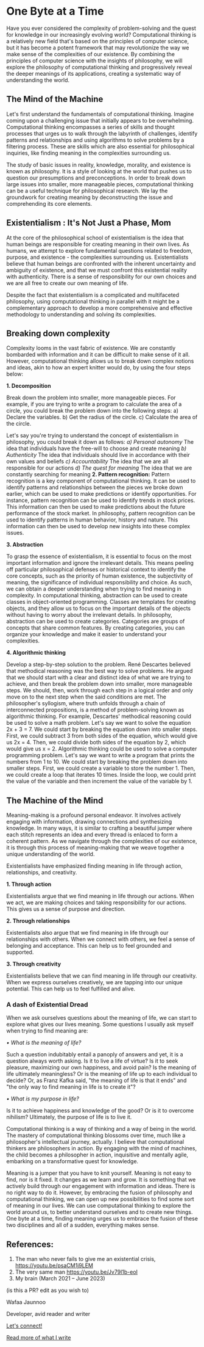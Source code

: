 # One Byte at a Time

Have you ever considered the complexity of problem-solving and the quest for knowledge in our increasingly evolving world? Computational thinking is a relatively new field that's based on the principles of computer science, but it has become a potent framework that may revolutionize the way we make sense of the complexities of our existence.  By combining the principles of computer science with the insights of philosophy, we will explore the philosophy of computational thinking and progressively reveal the deeper meanings of its applications, creating a systematic way of understanding the world. 

## The Mind of the Machine
Let's first understand the fundamentals of computational thinking. Imagine coming upon a challenging issue that initially appears to be overwhelming. Computational thinking encompasses a series of skills and thought processes that urges us to walk through the labyrinth of challenges, identify patterns and relationships and using algorithms to solve problems by a filtering process. These are skills which are also essential for philosophical inquiries, like finding meaning in the complexities surrounding us.  

The study of basic issues in reality, knowledge, morality, and existence is known as philosophy. It is a style of looking at the world that pushes us to question our presumptions and preconceptions.  In order to break down large issues into smaller, more manageable pieces, computational thinking can be a useful technique for philosophical research.  We lay the groundwork for creating meaning by deconstructing the issue and comprehending its core elements.

## Existentialism : It's Not Just a Phase, Mom
At the core of the philosophical school of existentialism is the idea that human beings are responsible for creating meaning in their own lives.  As humans, we attempt to explore fundamental questions related to freedom, purpose, and existence - the complexities surrounding us.  Existentialists believe that human beings are confronted with the inherent uncertainty and ambiguity of existence, and that we must confront this existential reality with authenticity. There is a sense of responsibility for our own choices and we are all free to create our own meaning of life.

Despite the fact that existentialism is a complicated and multifaceted philosophy, using computational thinking in parallel with it might be a complementary approach to develop a more comprehensive and effective methodology to understanding and solving its complexities.

## Breaking down complexity 
Complexity looms in the vast fabric of existence.  We are constantly bombarded with information and it can be difficult to make sense of it all.  However, computational thinking allows us to break down complex notions and ideas, akin to how an expert knitter would do, by using the four steps below:

**1. Decomposition** 

Break down the problem into smaller, more manageable pieces.  For example, if you are trying to write a program to calculate the area of a circle, you could break the problem down into the following steps:
a)	Declare the variables.
b)	Get the radius of the circle.
c)	Calculate the area of the circle.

Let's say you're trying to understand the concept of existentialism in philosophy, you could break it down as follows:
_a)	Personal autonomy_
    The idea that individuals have the free-will to choose and create meaning
_b)	Authenticity_
    The idea that individuals should live in accordance with their own values and beliefs
_c)	Accountability_
    The idea that we are all responsible for our actions
_d)	The quest for meaning_
    The idea that we are constantly searching for meaning
**2. Pattern recognition:**
Pattern recognition is a key component of computational thinking.  It can be used to identify patterns and relationships between the pieces we broke down earlier, which can be used to make predictions or identify opportunities.  For instance, pattern recognition can be used to identify trends in stock prices.  This information can then be used to make predictions about the future performance of the stock market.  In philosophy, pattern recognition can be used to identify patterns in human behavior, history and nature.  This information can then be used to develop new insights into these complex issues.

**3. Abstraction**

To grasp the essence of existentialism, it is essential to focus on the most important information and ignore the irrelevant details.  This means peeling off particular philosophical defenses or historical context to identify the core concepts, such as the priority of human existence, the subjectivity of meaning, the significance of individual responsibility and choice.  As such, we can obtain a deeper understanding when trying to find meaning in complexity.
In computational thinking, abstraction can be used to create classes in object-oriented programming.  Classes are templates for creating objects, and they allow us to focus on the important details of the objects without having to worry about the irrelevant details.  In philosophy, abstraction can be used to create categories.  Categories are groups of concepts that share common features.  By creating categories, you can organize your knowledge and make it easier to understand your complexities.

**4. Algorithmic thinking**

Develop a step-by-step solution to the problem. René Descartes believed that methodical reasoning was the best way to solve problems.  He argued that we should start with a clear and distinct idea of what we are trying to achieve, and then break the problem down into smaller, more manageable steps.  We should, then, work through each step in a logical order and only move on to the next step when the said conditions are met.  The philosopher's syllogism, where truth unfolds through a chain of interconnected propositions, is a method of problem-solving known as algorithmic thinking.
For example, Descartes' methodical reasoning could be used to solve a math problem. Let's say we want to solve the equation 2x + 3 = 7.  We could start by breaking the equation down into smaller steps.  First, we could subtract 3 from both sides of the equation, which would give us 2x = 4.  Then, we could divide both sides of the equation by 2, which would give us x = 2.  Algorithmic thinking could be used to solve a computer programming problem. Let's say we want to write a program that prints the numbers from 1 to 10.  We could start by breaking the problem down into smaller steps.  First, we could create a variable to store the number 1.  Then, we could create a loop that iterates 10 times.  Inside the loop, we could print the value of the variable and then increment the value of the variable by 1.

## The Machine of the Mind

Meaning-making is a profound personal endeavor.  It involves actively engaging with information, drawing connections and synthesizing knowledge.  In many ways, it is similar to crafting a beautiful jumper where each stitch represents an idea and every thread is enlaced to form a coherent pattern.  As we navigate through the complexities of our existence, it is through this process of meaning-making that we weave together a unique understanding of the world. 

Existentialists have emphasized finding meaning in life through action, relationships, and creativity.

**1. Through action**

Existentialists argue that we find meaning in life through our actions.  When we act, we are making choices and taking responsibility for our actions.  This gives us a sense of purpose and direction.

**2. Through relationships** 

Existentialists also argue that we find meaning in life through our relationships with others. When we connect with others, we feel a sense of belonging and acceptance.  This can help us to feel grounded and supported.

**3. Through creativity** 

Existentialists believe that we can find meaning in life through our creativity.  When we express ourselves creatively, we are tapping into our unique potential.  This can help us to feel fulfilled and alive.

### A dash of Existential Dread
When we ask ourselves questions about the meaning of life, we can start to explore what gives our lives meaning.  Some questions I usually ask myself when trying to find meaning are:

_•	What is the meaning of life?_

Such a question indubitably entail a panoply of answers and yet, it is a question always worth asking.  Is it to live a life of virtue?  Is it to seek pleasure, maximizing our own happiness, and avoid pain?  Is the meaning of life ultimately meaningless?  Or is the meaning of life up to each individual to decide?  Or, as Franz Kafka said, "the meaning of life is that it ends" and "the only way to find meaning in life is to create it"?

_•	What is my purpose in life?_

Is it to achieve happiness and knowledge of the good?  Or is it to overcome nihilism?  Ultimately, the purpose of life is to live it.


Computational thinking is a way of thinking and a way of being in the world.  The mastery of computational thinking blossoms over time, much like a philosopher's intellectual journey, actually.  I believe that computational thinkers are philosophers in action.  By engaging with the mind of machines, the child becomes a philosopher in action, inquisitive and mentally agile, embarking on a transformative quest for knowledge. 

Meaning is a jumper that you have to knit yourself.  Meaning is not easy to find, nor is it fixed.  It changes as we learn and grow.  It is something that we actively build through our engagement with information and ideas.  There is no right way to do it. However, by embracing the fusion of philosophy and computational thinking, we can open up new possibilities to find some sort of meaning in our lives.  We can use computational thinking to explore the world around us, to better understand ourselves and to create new things.  One byte at a time, finding meaning urges us to embrace the fusion of these two disciplines and all of a sudden, everything makes sense.

## References:
1.	The man who never fails to give me an existential crisis, https://youtu.be/psaCM1j9LEM
2.	The very same man https://youtu.be/Jv79l1b-eoI
3.	My brain (March 2021 – June 2023)

(is this a PR? edit as you wish to)

Wafaa Jaunnoo

Developer, avid reader and writer

[Let's connect!](https://www.linkedin.com/in/wafaa-al-uzayma-jaunnoo-/)

[Read more of what I write](https://medium.com/@wafaajaunnoo)
